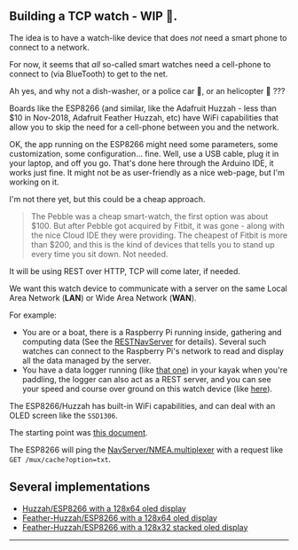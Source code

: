 ## Building a TCP watch - WIP 🚧.
The idea is to have a watch-like device that does _not_ need a smart phone to connect to a network.

For now, it seems that _all_ so-called smart watches need a cell-phone to connect to (via BlueTooth) to get to the net.

Ah yes, and why not a dish-washer, or a police car 🚓, or an helicopter 🚁 ???

Boards like the ESP8266 (and similar, like the Adafruit Huzzah - less than $10 in Nov-2018, Adafruit Feather Huzzah, etc) have WiFi capabilities that allow you to skip the need for a
cell-phone between you and the network.

OK, the app running on the ESP8266 might need some parameters, some customization, some configuration... fine.
Well, use a USB cable, plug it in your laptop, and off you go.
That's done here through the Arduino IDE, it works just fine.
It might not be as user-friendly as a nice web-page, but I'm working on it.

I'm not there yet, but this could be a cheap approach.

> The Pebble was a cheap smart-watch, the first option was about $100. But after Pebble got acquired by Fitbit,
> it was gone - along with the nice Cloud IDE they were providing. The cheapest of Fitbit is more than $200,
> and this is the kind of devices that tells you to stand up every time you sit down. Not needed.

It will be using REST over HTTP, TCP will come later, if needed.

We want this watch device to communicate with a server on the same Local Area Network (**LAN**) or Wide Area Network (**WAN**).

For example:
- You are or a boat, there is a Raspberry Pi running inside, gathering and computing data (See the [RESTNavServer](https://github.com/OlivierLD/raspberry-coffee/tree/master/RESTNavServer) for details). Several such watches can connect to the Raspberry Pi's network to read and display all the data managed by the server.
- You have a data logger running (like [that one](https://github.com/OlivierLD/raspberry-coffee/blob/master/NMEA.multiplexer/examples.md#driving-and-logging)) in your kayak when you're paddling, the logger can also act as a REST server, and you can see your speed and course over ground on this watch device (like [here](./feather.smart.TCP.watch/README.md)).

The ESP8266/Huzzah has built-in WiFi capabilities, and can deal with an OLED screen like the `SSD1306`.

The starting point was [this document](https://learn.adafruit.com/huzzah-weather-display?view=all).

The ESP8266 will ping the [NavServer/NMEA.multiplexer](https://github.com/OlivierLD/raspberry-coffee/blob/master/NMEA.multiplexer/README.md) with a request like `GET /mux/cache?option=txt`.

## Several implementations

- [Huzzah/ESP8266 with a 128x64 oled display](./huzzah.smart.TCP.watch/README.md)
- [Feather-Huzzah/ESP8266 with a 128x64 oled display](./huzzah.smart.TCP.watch/README.md#prototyping-with-an-adafruit-feather-huzzahesp8266)
- [Feather-Huzzah/ESP8266 with a 128x32 stacked oled display](./feather.smart.TCP.watch/README.md)

---
